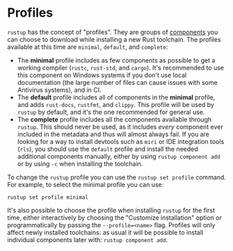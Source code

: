 # Profiles

`rustup` has the concept of "profiles". They are groups of [components] you
can choose to download while installing a new Rust toolchain. The profiles
available at this time are `minimal`, `default`, and `complete`:

* The **minimal** profile includes as few components as possible to get a
  working compiler (`rustc`, `rust-std`, and `cargo`). It's recommended to use
  this component on Windows systems if you don't use local documentation (the
  large number of files can cause issues with some Antivirus systems), and in
  CI.
* The **default** profile includes all of components in the **minimal**
  profile, and adds `rust-docs`, `rustfmt`, and `clippy`. This profile will be
  used by `rustup` by default, and it's the one recommended for general use.
* The **complete** profile includes all the components available through
  `rustup`. This should never be used, as it includes *every* component ever
  included in the metadata and thus will almost always fail. If you are
  looking for a way to install devtools such as `miri` or IDE integration
  tools (`rls`), you should use the `default` profile and
  install the needed additional components manually, either by using `rustup
  component add` or by using `-c` when installing the toolchain.

To change the `rustup` profile you can use the `rustup set profile` command.
For example, to select the minimal profile you can use:

```console
rustup set profile minimal
```

It's also possible to choose the profile when installing `rustup` for the
first time, either interactively by choosing the "Customize installation"
option or programmatically by passing the `--profile=<name>` flag. Profiles
will only affect newly installed toolchains: as usual it will be possible to
install individual components later with: `rustup component add`.

[components]: components.md

